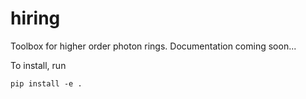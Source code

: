 # hiring

Toolbox for higher order photon rings. Documentation coming soon...

To install, run

```
pip install -e .
```
